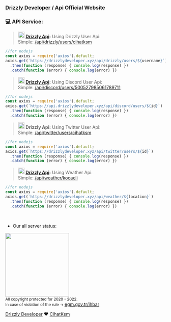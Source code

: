 ### [Drizzly Developer / Api](http://drizzlydeveloper.xyz/api) Official Website

### 💻 API Service: 

> <img style="width: 20px;" src="https://drizzlydeveloper.xyz/img/drizzly.png"> **[**Drizzly Api**](http://drizzlydeveloper.xyz/api):** Using Drizzly User Api:  
> Simple: <a href="https://drizzlydeveloper.xyz/api/drizzly/users/cihatksm" target="_blank"> /api/drizzly/users/cihatksm </a>
```js
//for nodejs
const axios = require('axios').default;
axios.get(`https://drizzlydeveloper.xyz/api/drizzly/users/${username}`)
  .then(function (response) { console.log(response) })
  .catch(function (error) { console.log(error) })
```

> <img style="width: 20px;" src="https://drizzlydeveloper.xyz/img/drizzly.png"> **[**Drizzly Api**](http://drizzlydeveloper.xyz/api):** Using Discord User Api:  
> Simple: <a href="https://drizzlydeveloper.xyz/api/discord/users/500527985061789711" target="_blank"> /api/discord/users/500527985061789711 </a>
```js
//for nodejs
const axios = require('axios').default;
axios.get(`https://api.drizzlydeveloper.xyz/api/discord/users/${id}`)
  .then(function (response) { console.log(response) })
  .catch(function (error) { console.log(error) })
```

> <img style="width: 20px;" src="https://drizzlydeveloper.xyz/img/drizzly.png"> **Drizzly Api:** Using Twitter User Api:  
> Simple: <a href="https://drizzlydeveloper.xyz/api/twitter/users/cihatksm" target="_blank"> /api/twitter/users/cihatksm </a>
```js
//for nodejs
const axios = require('axios').default;
axios.get(`https://drizzlydeveloper.xyz/api/twitter/users/${id}`)
  .then(function (response) { console.log(response) })
  .catch(function (error) { console.log(error) })
```
> <img style="width: 20px;" src="https://drizzlydeveloper.xyz/img/drizzly.png"> **[**Drizzly Api**](http://api.drizzlydeveloper.xyz):** Using Weather Api:  
> Simple: <a href="https://drizzlydeveloper.xyz/api/weather/kocaeli" target="_blank"> /api/weather/kocaeli </a>
```js
//for nodejs
const axios = require('axios').default;
axios.get(`https://drizzlydeveloper.xyz/api/weather/${location}`)
  .then(function (response) { console.log(response) })
  .catch(function (error) { console.log(error) })
```
<br>
  
- Our all server status:
<a href="https://stats.uptimerobot.com/QAoJjhX990" target="_blank"> 
  <img style="width: 200px;" src="https://uptimerobot.com/assets/images/uptimerobot-logo.svg"> 
</a>

<br>
<a style="font-size: 12px"> All copyright protected for 2020 - 2022. </a>
<br>
<a style="font-size: 12px"> In case of violation of the rule → <a href="https://onlineislemler.egm.gov.tr/Sayfalar/Ihbar.aspx" target="_blank"> egm.gov.tr/ihbar </a></a>
<br>

<a href="https://drizzlydeveloper.xyz/" target="_blank">Drizzly Developer</a> ❤ 
<a href="https://drizzlydeveloper.xyz/@cihatksm" target="_blank">CihatKsm</a>
